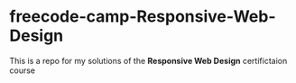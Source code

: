 # freecode-camp-Responsive-Web-Design

This is a repo for my solutions of the <Strong>Responsive Web Design</strong> certifictaion course
